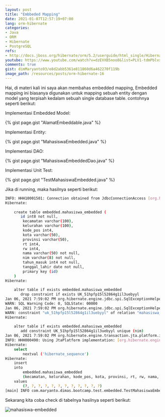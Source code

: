 ```yaml
---
layout: post
title: "Embbeded Mapping"
date: 2021-01-07T12:57:19+07:00
lang: orm-hibernate
categories:
- Java
- ORM
- Hibernate
- PostgreSQL
refs: 
- http://docs.jboss.org/hibernate/orm/5.2/userguide/html_single/Hibernate_User_Guide.html
youtube: https://www.youtube.com/watch?v=dzEVXB5noo8&list=PLV1-tdmPblvxHxNh867D1JR4u52LgzeIr&index=17
comments: true
gist: dimMaryanto93/e8d2abb5361e811860d6a462270f119b
image_path: /resources/posts/orm-hibernate-16
---
```


Hai, di materi kali ini saya akan membahas embedded mapping, Embedded mapping ini biasanya digunakan untuk mapping sebuah entity dengan model yang terpisah kedalam sebuah single database table. contohnya seperti berikut:

Implementasi Embedded Model: 

{% gist page.gist "AlamatEmbeddable.java" %}

Implementasi Entity: 

{% gist page.gist "MahasiswaEmbedded.java" %}

Implementasi DAO:

{% gist page.gist "MahasiswaEmbeddedDao.java" %}

Implementasi Unit Test:

{% gist page.gist "TestMahasiswaEmbedded.java" %}

Jika di running, maka hasilnya seperti berikut:

```bash
INFO: HHH10001501: Connection obtained from JdbcConnectionAccess [org.hibernate.engine.jdbc.env.internal.JdbcEnvironmentInitiator$ConnectionProviderJdbcConnectionAccess@553da911] for (non-JTA) DDL execution was not in auto-commit mode; the Connection 'local transaction' will be committed and the Connection will be set into auto-commit mode.
Hibernate: 
    
    create table embedded.mahasiswa_embedded (
       id int8 not null,
        kecamatan varchar(100),
        kelurahan varchar(100),
        kode_pos int4,
        kota varchar(50),
        provinsi varchar(50),
        rt int4,
        rw int4,
        nama varchar(50) not null,
        nim varchar(8) not null,
        tahun_masuk int4 not null,
        tanggal_lahir date not null,
        primary key (id)
    )
Hibernate: 
    
    alter table if exists embedded.mahasiswa_embedded 
       drop constraint if exists UK_51hpfp15l52864g1il3uebyyl
Jan 06, 2021 7:59:02 PM org.hibernate.engine.jdbc.spi.SqlExceptionHelper$StandardWarningHandler logWarning
WARN: SQL Warning Code: 0, SQLState: 00000
Jan 06, 2021 7:59:02 PM org.hibernate.engine.jdbc.spi.SqlExceptionHelper$StandardWarningHandler logWarning
WARN: constraint "uk_51hpfp15l52864g1il3uebyyl" of relation "mahasiswa_embedded" does not exist, skipping
Hibernate: 
    
    alter table if exists embedded.mahasiswa_embedded 
       add constraint UK_51hpfp15l52864g1il3uebyyl unique (nim)
Jan 06, 2021 7:59:02 PM org.hibernate.engine.transaction.jta.platform.internal.JtaPlatformInitiator initiateService
INFO: HHH000490: Using JtaPlatform implementation: [org.hibernate.engine.transaction.jta.platform.internal.NoJtaPlatform]
Hibernate: 
    select
        nextval ('hibernate_sequence')
Hibernate: 
    insert 
    into
        embedded.mahasiswa_embedded
        (kecamatan, kelurahan, kode_pos, kota, provinsi, rt, rw, nama, nim, tahun_masuk, tanggal_lahir, id) 
    values
        (?, ?, ?, ?, ?, ?, ?, ?, ?, ?, ?, ?)
[main] INFO com.maryanto.dimas.bootcamp.test.embedded.TestMahasiswaEmbedded - destroy hibernate session!
```

Sekarang kita coba check di tabelnya hasilnya seperti berikut:

![mahasiswa-embedded]({{site.baseurl}}{{page.image_path}}/mahasiswa_embedded.png)
